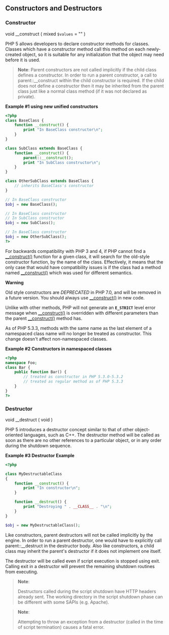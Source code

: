 Constructors and Destructors
----------------------------

### Constructor

<span class="type">void</span> <span
class="methodname">\_\_construct</span> ( <span
class="methodparam"><span class="type">mixed</span> `$values`<span
class="initializer"> = ""</span></span> )

PHP 5 allows developers to declare constructor methods for classes.
Classes which have a constructor method call this method on each
newly-created object, so it is suitable for any initialization that the
object may need before it is used.

> **Note**: <span class="simpara"> Parent constructors are not called
> implicitly if the child class defines a constructor. In order to run a
> parent constructor, a call to <span
> class="function">parent::\_\_construct</span> within the child
> constructor is required. If the child does not define a constructor
> then it may be inherited from the parent class just like a normal
> class method (if it was not declared as private). </span>

**Example \#1 using new unified constructors**

``` php
<?php
class BaseClass {
    function __construct() {
        print "In BaseClass constructor\n";
    }
}

class SubClass extends BaseClass {
    function __construct() {
        parent::__construct();
        print "In SubClass constructor\n";
    }
}

class OtherSubClass extends BaseClass {
    // inherits BaseClass's constructor
}

// In BaseClass constructor
$obj = new BaseClass();

// In BaseClass constructor
// In SubClass constructor
$obj = new SubClass();

// In BaseClass constructor
$obj = new OtherSubClass();
?>
```

For backwards compatibility with PHP 3 and 4, if PHP cannot find a
<a href="/language/oop5/decon.html#object.construct" class="link">__construct()</a>
function for a given class, it will search for the old-style constructor
function, by the name of the class. Effectively, it means that the only
case that would have compatibility issues is if the class had a method
named
<a href="/language/oop5/decon.html#object.construct" class="link">__construct()</a>
which was used for different semantics.

**Warning**

Old style constructors are *DEPRECATED* in PHP 7.0, and will be removed
in a future version. You should always use
<a href="/language/oop5/decon.html#object.construct" class="link">__construct()</a>
in new code.

Unlike with other methods, PHP will not generate an **`E_STRICT`** level
error message when
<a href="/language/oop5/decon.html#object.construct" class="link">__construct()</a>
is overridden with different parameters than the parent
<a href="/language/oop5/decon.html#object.construct" class="link">__construct()</a>
method has.

As of PHP 5.3.3, methods with the same name as the last element of a
namespaced class name will no longer be treated as constructor. This
change doesn't affect non-namespaced classes.

**Example \#2 Constructors in namespaced classes**

``` php
<?php
namespace Foo;
class Bar {
    public function Bar() {
        // treated as constructor in PHP 5.3.0-5.3.2
        // treated as regular method as of PHP 5.3.3
    }
}
?>
```

### Destructor

<span class="type">void</span> <span
class="methodname">\_\_destruct</span> ( <span
class="methodparam">void</span> )

PHP 5 introduces a destructor concept similar to that of other
object-oriented languages, such as C++. The destructor method will be
called as soon as there are no other references to a particular object,
or in any order during the shutdown sequence.

**Example \#3 Destructor Example**

``` php
<?php

class MyDestructableClass 
{
    function __construct() {
        print "In constructor\n";
    }

    function __destruct() {
        print "Destroying " . __CLASS__ . "\n";
    }
}

$obj = new MyDestructableClass();
```

Like constructors, parent destructors will not be called implicitly by
the engine. In order to run a parent destructor, one would have to
explicitly call <span class="function">parent::\_\_destruct</span> in
the destructor body. Also like constructors, a child class may inherit
the parent's destructor if it does not implement one itself.

The destructor will be called even if script execution is stopped using
<span class="function">exit</span>. Calling <span
class="function">exit</span> in a destructor will prevent the remaining
shutdown routines from executing.

> **Note**:
>
> Destructors called during the script shutdown have HTTP headers
> already sent. The working directory in the script shutdown phase can
> be different with some SAPIs (e.g. Apache).

> **Note**:
>
> Attempting to throw an exception from a destructor (called in the time
> of script termination) causes a fatal error.
